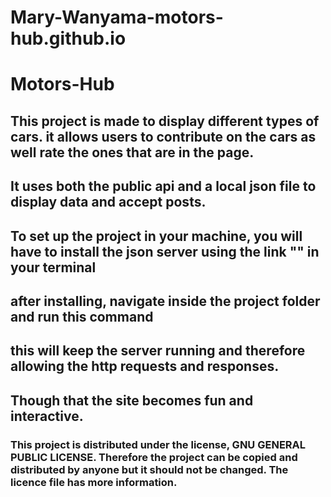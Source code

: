 # Mary-Wanyama-motors-hub.github.io
# Motors-Hub
## This project is made to display different types of cars. it allows users to contribute on the cars as well rate the ones that are in the page. 
## It uses both the public api and a local json file to display data and accept posts.
## To set up the project in your machine, you will have to install the json server using the link "" in your terminal
## after installing, navigate inside the project folder and run this command

## this will keep the server running and therefore allowing the http requests and responses.
## Though that the site becomes fun and interactive. 

### This project is distributed under the license, GNU GENERAL PUBLIC LICENSE. Therefore the project can be copied and distributed by anyone but it should not be changed. The licence file has more information. 